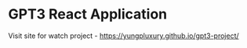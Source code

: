 # GPT3 React Application

Visit site for watch project - https://yungpluxury.github.io/gpt3-project/